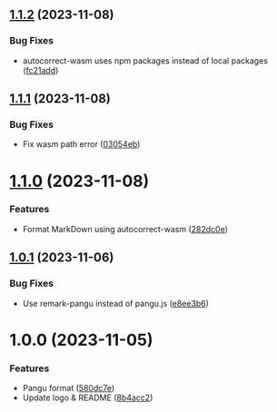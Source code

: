 ## [1.1.2](https://github.com/b-yp/logseq-pangu/compare/v1.1.1...v1.1.2) (2023-11-08)


### Bug Fixes

* autocorrect-wasm uses npm packages instead of local packages ([fc21add](https://github.com/b-yp/logseq-pangu/commit/fc21add6a867d3d67aa9f231566a0b51c6999c83))

## [1.1.1](https://github.com/b-yp/logseq-pangu/compare/v1.1.0...v1.1.1) (2023-11-08)


### Bug Fixes

* Fix wasm path error ([03054eb](https://github.com/b-yp/logseq-pangu/commit/03054eb35fb49676fe268019e74b85b70ccc64c7))

# [1.1.0](https://github.com/b-yp/logseq-pangu/compare/v1.0.1...v1.1.0) (2023-11-08)


### Features

* Format MarkDown using autocorrect-wasm ([282dc0e](https://github.com/b-yp/logseq-pangu/commit/282dc0e563f773786a552b68d2471683d85b5443))

## [1.0.1](https://github.com/b-yp/logseq-pangu/compare/v1.0.0...v1.0.1) (2023-11-06)


### Bug Fixes

* Use remark-pangu instead of pangu.js ([e8ee3b6](https://github.com/b-yp/logseq-pangu/commit/e8ee3b6560c15005d4a7860882e30d0d93844eea))

# 1.0.0 (2023-11-05)


### Features

* Pangu format ([580dc7e](https://github.com/b-yp/logseq-pangu/commit/580dc7e505371bc9eab0a0542a6c67e52c5edbd9))
* Update logo & README ([8b4acc2](https://github.com/b-yp/logseq-pangu/commit/8b4acc2e8baafbef0c208bec5871b8550c350a9f))
